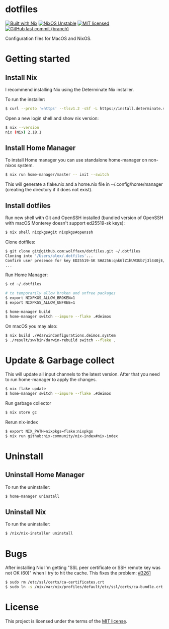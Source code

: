 # dotfiles

[![Built with Nix](https://img.shields.io/static/v1?logo=nixos&logoColor=white&label=&message=Built%20with%20Nix&color=5277c3)](https://builtwithnix.org)
[![NixOS Unstable](https://img.shields.io/badge/NixOS-unstable-blue.svg?style=flat-square&logo=NixOS&logoColor=white)](https://nixos.org)
[![MIT licensed](https://img.shields.io/badge/license-MIT-blue.svg)](https://opensource.org/licenses/MIT)
[![GitHub last commit (branch)](https://img.shields.io/github/last-commit/wolffaxn/dotfiles/main.svg)](https://github.com/wolffaxn/dotfiles)

Configuration files for MacOS and NixOS.

# Getting started

## Install Nix

I recommend installing Nix using the Determinate Nix installer.

To run the installer:

```sh
$ curl --proto '=https' --tlsv1.2 -sSf -L https://install.determinate.systems/nix | sh -s -- install
```

Open a new login shell and show nix version:

```sh
$ nix --version
nix (Nix) 2.18.1

```

## Install Home Manager

To install Home manager you can use standalone home-manager on non-nixos system.

```sh
$ nix run home-manager/master -- init --switch
```

This will generate a flake.nix and a home.nix file in ~/.config/home/manager (creating the directory if it does not exist).

## Install dotfiles

Run new shell with Git and OpenSSH installed (bundled version of OpenSSH with macOS Monterey doesn't support ed25519-sk keys):

```sh
$ nix shell nixpkgs#git nixpkgs#openssh
```

Clone dotfiles:

```sh
$ git clone git@github.com:wolffaxn/dotfiles.git ~/.dotfiles
Cloning into '/Users/alex/.dotfiles'...
Confirm user presence for key ED25519-SK SHA256:qnkGlZ1hUW3Ub7j3l440jE/8fA+z7hHzMc8U6RYKcfI
...
```

Run Home Manager:

```sh
$ cd ~/.dotfiles

# to temporarily allow broken and unfree packages
$ export NIXPKGS_ALLOW_BROKEN=1
$ export NIXPKGS_ALLOW_UNFREE=1

$ home-manager build
$ home-manager switch --impure --flake .#deimos
```

On macOS you may also:

```sh
$ nix build ./#darwinConfigurations.deimos.system
$ ./result/sw/bin/darwin-rebuild switch --flake .
```

# Update & Garbage collect

This will update all input channels to the latest version. After that you need to run home-manager to apply the changes.

```sh
$ nix flake update
$ home-manager switch --impure --flake .#deimos
```

Run garbage collector

```sh
$ nix store gc
```

Rerun nix-index

```sh
$ export NIX_PATH=nixpkgs=flake:nixpkgs
$ nix run github:nix-community/nix-index#nix-index
```

# Uninstall

## Uninstall Home Manager

To run the uninstaller:

```sh
$ home-manager uninstall
```

## Uninstall Nix

To run the uninstaller:

```sh
$ /nix/nix-installer uninstall
```

# Bugs

After installing Nix I'm getting "SSL peer certificate or SSH remote key was not OK (60)" when I try to hit the cache. This fixes the problem: [#3261](https://github.com/NixOS/nix/issues/3261)

```sh
$ sudo rm /etc/ssl/certs/ca-certificates.crt
$ sudo ln -s /nix/var/nix/profiles/default/etc/ssl/certs/ca-bundle.crt /etc/ssl/certs/ca-certificates.crt
```

# License

This project is licensed under the terms of the [MIT license](LICENSE).
